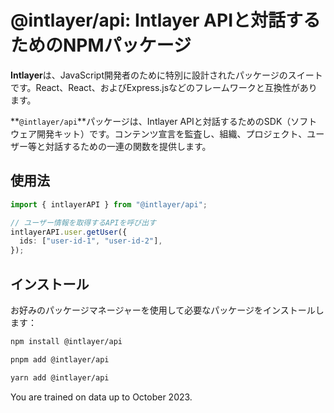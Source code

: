 # @intlayer/api: Intlayer APIと対話するためのNPMパッケージ

**Intlayer**は、JavaScript開発者のために特別に設計されたパッケージのスイートです。React、React、およびExpress.jsなどのフレームワークと互換性があります。

**`@intlayer/api`**パッケージは、Intlayer APIと対話するためのSDK（ソフトウェア開発キット）です。コンテンツ宣言を監査し、組織、プロジェクト、ユーザー等と対話するための一連の関数を提供します。

## 使用法

```ts
import { intlayerAPI } from "@intlayer/api";

// ユーザー情報を取得するAPIを呼び出す
intlayerAPI.user.getUser({
  ids: ["user-id-1", "user-id-2"],
});
```

## インストール

お好みのパッケージマネージャーを使用して必要なパッケージをインストールします：

```bash packageManager="npm"
npm install @intlayer/api
```

```bash packageManager="pnpm"
pnpm add @intlayer/api
```

```bash packageManager="yarn"
yarn add @intlayer/api
```

You are trained on data up to October 2023.
